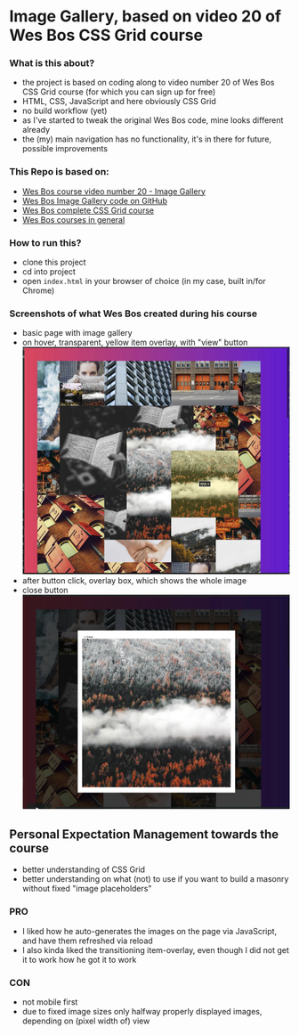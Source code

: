 # Image Gallery, based on video 20 of Wes Bos CSS Grid course

### What is this about?

- the project is based on coding along to video number 20 of Wes Bos CSS Grid course (for which you can sign up for free)
- HTML, CSS, JavaScript and here obviously CSS Grid
- no build workflow (yet)
- as I've started to tweak the original Wes Bos code, mine looks different already
- the (my) main navigation has no functionality, it's in there for future, possible improvements

### This Repo is based on:

- [Wes Bos course video number 20 - Image Gallery](https://courses.wesbos.com/account/access/5aeb2ed1477d322f9967f8fd/view/249560994)
- [Wes Bos Image Gallery code on GitHub](https://github.com/wesbos/css-grid/tree/master/20%20-%20CSS%20Grid%20Image%20Gallery)
- [Wes Bos complete CSS Grid course](https://cssgrid.io/)
- [Wes Bos courses in general](https://wesbos.com/courses)

### How to run this?

- clone this project
- cd into project
- open `index.html` in your browser of choice (in my case, built in/for Chrome)

### Screenshots of what Wes Bos created during his course

- basic page with image gallery
- on hover, transparent, yellow item overlay, with "view" button
  ![Grid](screenshots/Screenshot-grid.png)
- after button click, overlay box, which shows the whole image
- close button
  ![Overlay](screenshots/screenshot-overlay.png)

## Personal Expectation Management towards the course

- better understanding of CSS Grid
- better understanding on what (not) to use if you want to build a masonry without fixed "image placeholders"

### PRO

- I liked how he auto-generates the images on the page via JavaScript, and have them refreshed via reload
- I also kinda liked the transitioning item-overlay, even though I did not get it to work how he got it to work

### CON

- not mobile first
- due to fixed image sizes only halfway properly displayed images, depending on (pixel width of) view
